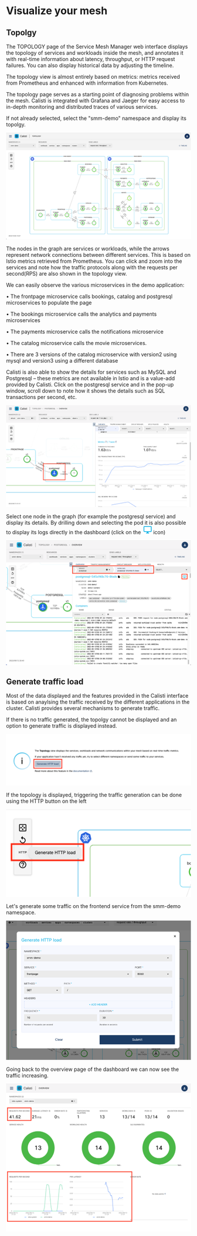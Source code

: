 

# Visualize your mesh

## Topolgy 

The TOPOLOGY page of the Service Mesh Manager web interface displays the topology of services and workloads inside the mesh, and annotates it with real-time information about latency, throughput, or HTTP request failures. You can also display historical data by adjusting the timeline.

The topology view is almost entirely based on metrics: metrics received from Prometheus and enhanced with information from Kubernetes.

The topology page serves as a starting point of diagnosing problems within the mesh. Calisti is integrated with Grafana and Jaeger for easy access to in-depth monitoring and distributed traces of various services.

If not already selected, select the "smm-demo" namespace and display its topolgy.

![topology 1](images/m1_3.png)

The nodes in the graph are services or workloads, while the arrows represent network connections between different services. This is based on Istio metrics retrieved from Prometheus. You can click and zoom into the services and note how the traffic protocols along with the requests per second(RPS) are also shown in the topology view.

We can easily observe the various microservices in the demo application:

•	The frontpage microservice calls bookings, catalog and postgresql microservices to populate the page

•	The bookings microservice calls the analytics and payments microservices 

•	The payments microservice calls the notifications microservice

•	The catalog microservice calls the movie microservices.

•	There are 3 versions of the catalog microservice with version2 using mysql and version3 using a different database



Calisti is also able to show the details for services such as MySQL and Postgresql – these metrics are not available in Istio and is a value-add provided by Calisti. Click on the postgresql service and in the pop-up window, scroll down to note how it shows the details such as SQL transactions per second, etc.  

![calisti dashboard 6](images/1_8.png)


Select one node in the graph (for example the postgresql service) and display its details. By drilling down and selecting the pod it is also possible to display its logs directly in the dashboard (click on the ![log](images/log_icon.png) icon)

![topology 1](images/pod_logs.png)

## Generate traffic load


Most of the data displayed and the features provided in the Calisti interface is based on anaylsing the traffic received by the different applications in the cluster. Calisti provides several mechanisms to generate traffic.

If there is no traffic generated, the topolgy cannot be displayed and an option to generate traffic is displayed instead.

![traffic 1](images/traffic_1.png)

If the topology is displayed, triggering the traffic generation can be done using the HTTP button on the left

![traffic 2](images/traffic_2.png)

Let's generate some traffic on the frontend service from the smm-demo namespace.

![traffic 3](images/traffic_3.png)

Going back to the overview page of the dashboard we can now see the traffic increasing.

![traffic 4](images/traffic_4.png)
